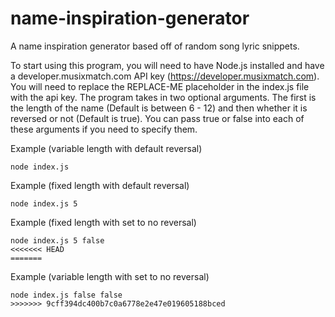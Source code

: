 # name-inspiration-generator

A name inspiration generator based off of random song lyric snippets.

To start using this program, you will need to have Node.js installed and have a developer.musixmatch.com API key (https://developer.musixmatch.com). You will need to replace the REPLACE-ME placeholder in the index.js file with the api key. The program takes in two optional arguments.
The first is the length of the name (Default is between 6 - 12) and then whether it is reversed or not (Default is true).
You can pass true or false into each of these arguments if you need to specify them.

Example (variable length with default reversal)

```
node index.js 
```

Example (fixed length with default reversal)

```
node index.js 5
```

Example (fixed length with set to no reversal)

```
node index.js 5 false
<<<<<<< HEAD
=======
```

Example (variable length with set to no reversal)

```
node index.js false false
>>>>>>> 9cff394dc400b7c0a6778e2e47e019605188bced
```
